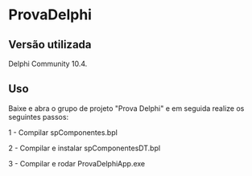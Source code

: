 # ProvaDelphi

## Versão utilizada
Delphi Community 10.4.

## Uso
Baixe e abra o grupo de projeto "Prova Delphi" e em seguida realize os seguintes passos:

1 - Compilar spComponentes.bpl

2 - Compilar e instalar spComponentesDT.bpl

3 - Compilar e rodar ProvaDelphiApp.exe


